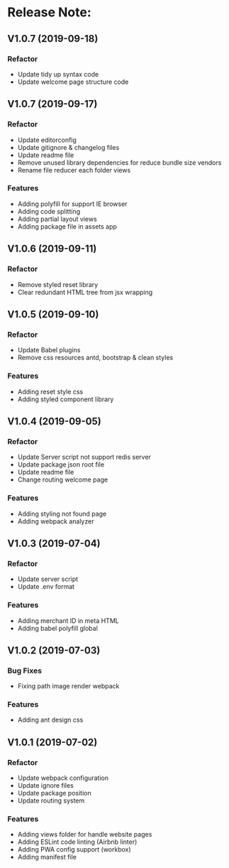 # Release Note:    

## V1.0.7 (2019-09-18)

### Refactor
* Update tidy up syntax code
* Update welcome page structure code


## V1.0.7 (2019-09-17)

### Refactor
* Update editorconfig
* Update gitignore & changelog files    
* Update readme file
* Remove unused library dependencies for reduce bundle size vendors
* Rename file reducer each folder views

### Features
* Adding polyfill for support IE browser
* Adding code splitting
* Adding partial layout views
* Adding package file in assets app

    
## V1.0.6 (2019-09-11)

### Refactor
* Remove styled reset library
* Clear redundant HTML tree from jsx wrapping

    
## V1.0.5 (2019-09-10)

### Refactor
* Update Babel plugins
* Remove css resources antd, bootstrap & clean styles

### Features
* Adding reset style css
* Adding styled component library


## V1.0.4 (2019-09-05)    

### Refactor
* Update Server script not support redis server
* Update package json root file
* Update readme file
* Change routing welcome page    

### Features
* Adding styling not found page
* Adding webpack analyzer


## V1.0.3 (2019-07-04)    

### Refactor
* Update server script
* Update .env format

### Features
* Adding merchant ID in meta HTML
* Adding babel polyfill global


## V1.0.2 (2019-07-03)

### Bug Fixes
* Fixing path image render webpack

### Features
* Adding ant design css


## V1.0.1 (2019-07-02)

### Refactor
* Update webpack configuration
* Update ignore files    
* Update package position    
* Update routing system

### Features
* Adding views folder for handle website pages
* Adding ESLint code linting (Airbnb linter)
* Adding PWA config support (workbox)
* Adding manifest file
    